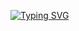 [![Typing SVG](https://readme-typing-svg.herokuapp.com?font=Roboto&size=35&pause=1000&color=b7fff9&random=false&width=435&lines=Kanban+Board)](https://git.io/typing-svg)
